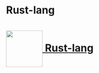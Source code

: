 # Rust-lang 

<h1 alt="Rust-lang"> 
   <a href='https://github.com/MisterKingbad/rust'/>
   <img  align="center" height="100" width="100" src="https://github.com/rust-lang.png"/> 
   Rust-lang
</h1>

